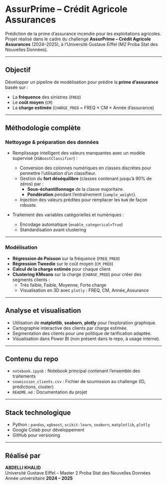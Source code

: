 # AssurPrime – Crédit Agricole Assurances

Prédiction de la prime d’assurance incendie pour les exploitations agricoles.  
Projet réalisé dans le cadre du challenge **AssurPrime – Crédit Agricole Assurances** (2024–2025), à l’Université Gustave Eiffel (M2 Proba Stat des Nouvelles Données).

---

##  Objectif
Développer un pipeline de modélisation pour prédire la **prime d’assurance** basée sur :
- La **fréquence** des sinistres (`FREQ`)
- Le **coût moyen** (`CM`)
- La **charge estimée** (`CHARGE_PRED` = FREQ × CM × Année d’assurance)

---

##  Méthodologie complète

###  Nettoyage & préparation des données
- Remplissage intelligent des valeurs manquantes avec un modèle supervisé (`XGBoostClassifier`) :
  - Conversion des colonnes numériques en classes discrètes pour permettre l’utilisation d’un classifieur.
  - Gestion du **fort déséquilibre** (classes contenant jusqu’à 90% de zéros) par :
    - **Sous-échantillonnage** de la classe majoritaire.
    - **Pondération** pendant l’entraînement (`sample_weight`).
  - Injection des valeurs prédites pour remplacer les `NaN` de façon robuste.

- Traitement des variables catégorielles et numériques :
  - Encodage automatique (`enable_categorical=True`)
  - Standardisation avant clustering

---

###  Modélisation
- **Régression de Poisson** sur la fréquence (`FREQ_PRED`)
- **Régression Tweedie** sur le coût moyen (`CM_PRED`)
- **Calcul de la charge estimée** pour chaque client
- **Clustering KMeans** sur la charge (`CHARGE_PRED`) pour créer des segments clients :
  - Très faible, Faible, Moyenne, Forte charge
  - Visualisation en 3D avec `plotly` : FREQ, CM, Année_Assurance

---

##  Analyse et visualisation
- Utilisation de **matplotlib**, **seaborn**, **plotly** pour l’exploration graphique.
- Cartographie interactive des clients par charge estimée.
- Segmentation des clients pour une politique de tarification adaptée.
- Visualisation dans Power BI (non présent dans le repo, à usage interne).

---

##  Contenu du repo
- `notebook.ipynb` : Notebook principal contenant l’ensemble des traitements
- `soumission_clients.csv` : Fichier de soumission au challenge (ID, prédictions, cluster)
- `README.md` : Documentation du projet

---

##  Stack technologique
- Python : `pandas`, `xgboost`, `scikit-learn`, `seaborn`, `matplotlib`, `plotly`
- Google Colab pour développement
- GitHub pour versioning

---

##  Réalisé par
**ABDELLI KHALID**  
Université Gustave Eiffel – Master 2 Proba Stat des Nouvelles Données  
Année universitaire **2024 – 2025**
